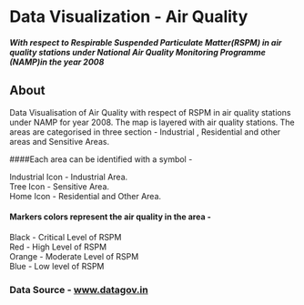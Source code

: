# Data Visualization - Air Quality 
##### With respect to Respirable Suspended Particulate Matter(RSPM) in air quality stations under National Air Quality Monitoring Programme (NAMP)in the year 2008


## About
Data Visualisation of Air Quality with respect of RSPM in air quality stations under NAMP for year 2008. The map is layered with air quality stations. The areas are categorised in three section - Industrial , Residential and other areas and Sensitive Areas. 

####Each area can be identified with a symbol - 

   Industrial Icon - Industrial Area.  
   Tree Icon - Sensitive Area.  
   Home Icon - Residential and Other Area.  

#### Markers colors represent the air quality in the area -

   Black - Critical Level of RSPM  
   Red - High Level of RSPM  
   Orange - Moderate Level of RSPM  
   Blue - Low level of RSPM


### Data Source - www.datagov.in


